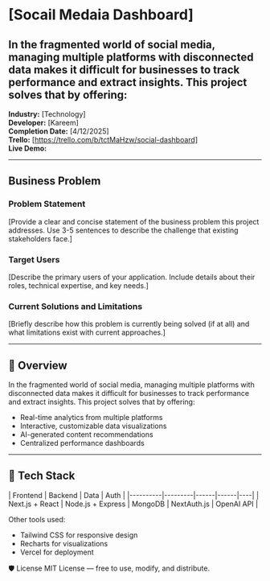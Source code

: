 
# [Socail Medaia Dashboard]
## In the fragmented world of social media, managing multiple platforms with disconnected data makes it difficult for businesses to track performance and extract insights. This project solves that by offering:

**Industry:** [Technology]  
**Developer:** [Kareem]  
**Completion Date:** [4/12/2025]  
**Trello:** [https://trello.com/b/tctMaHzw/social-dashboard]  
**Live Demo:** 

---

## Business Problem
### Problem Statement
[Provide a clear and concise statement of the business problem this project addresses. Use 3-5 sentences to describe the challenge that existing stakeholders face.]

### Target Users
[Describe the primary users of your application. Include details about their roles, technical expertise, and key needs.]

### Current Solutions and Limitations
[Briefly describe how this problem is currently being solved (if at all) and what limitations exist with current approaches.]

---

## 🚀 Overview

In the fragmented world of social media, managing multiple platforms with disconnected data makes it difficult for businesses to track performance and extract insights. This project solves that by offering:

- Real-time analytics from multiple platforms
- Interactive, customizable data visualizations
- AI-generated content recommendations
- Centralized performance dashboards

---

## 🔧 Tech Stack

| Frontend | Backend | Data | Auth |
|----------|---------|------|------|----|
| Next.js + React | Node.js + Express | MongoDB | NextAuth.js | OpenAI API |

Other tools used:
- Tailwind CSS for responsive design
- Recharts for visualizations
- Vercel for deployment


🛡️ License
MIT License — free to use, modify, and distribute.
